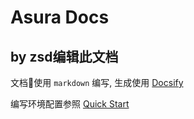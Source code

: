 # Asura Docs

## by zsd编辑此文档

文档使用 `markdown` 编写, 生成使用 [Docsify](https://docsify.js.org/#/)

编写环境配置参照 [Quick Start](https://docsify.js.org/#/quickstart)